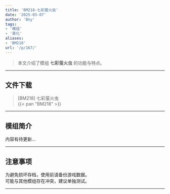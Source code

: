 ```yaml
---
title: 'BM218-七彩萤火虫'
date: '2025-03-07'
author: 'Bny'
tags:
- '模组'
- '美化'
aliases:
- 'BM218'
url: '/p/167/'
---
```


> 本文介绍了模组 **七彩萤火虫** 的功能与特点。

---

## 文件下载

> [BM218] 七彩萤火虫  
{{< pan "BM218" >}}  

---

## 模组简介

>  
内容有待更新...  

---

## 注意事项

>  
为避免损坏存档，使用前请备份游戏数据。  
可能与其他模组存在冲突，建议单独测试。  

---

